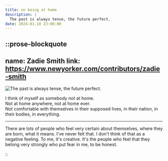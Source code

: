 ```yaml
---
title: on being at home
description: |
  The past is always tense, the future perfect.
date: 2024-01-18 23:00:00
---
```



::prose-blockquote
---
name: Zadie Smith
link: https://www.newyorker.com/contributors/zadie-smith
---

![The past is always tense, the future perfect.](zadie-smith.jpg)

I think of myself as somebody not at home.  
Not at home anywhere, not at home ever.  
Not comfortable with themselves in their supposed lives,
in their nation, in their bodies, in everything.

---

There are lots of people who feel very certain about themselves,
where they are born, what it means.
I've never felt that.
I don't think of that as a negative feeling.
To me, it's creative.
It's the people who feel that they belong very strongly who put fear in me, to be honest.

::
